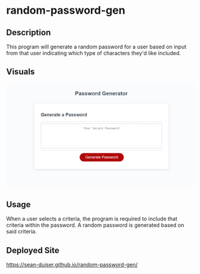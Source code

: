 # random-password-gen

## Description
This program will generate a random password for a user based on input from that user indicating which type of characters they'd like included.

## Visuals
<img src = ./screenshot.png>

## Usage
When a user selects a criteria, the program is required to include that criteria within the password. A random password is generated based on said criteria.

## Deployed Site
https://sean-duiser.github.io/random-password-gen/